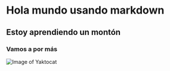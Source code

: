 # Hola mundo usando markdown
## Estoy aprendiendo un montón
### Vamos a por más

![Image of Yaktocat](https://octodex.github.com/images/yaktocat.png)
